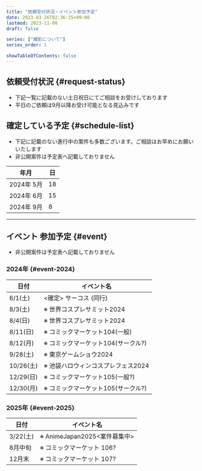 ```yaml
---
title: "依頼受付状況・イベント参加予定"
date: 2023-03-26T02:36:15+09:00
lastmod: 2023-11-08
draft: false

series: ["撮影について"]
series_order: 1

showTableOfContents: false
---
```


## 依頼受付状況 {#request-status}

- 下記一覧に記載のない土日祝日にてご相談をお受けしております
- 平日のご依頼は9月以降お受け可能となる見込みです

## 確定している予定 {#schedule-list}

- 下記に記載のない進行中の案件も多数ございます。ご相談はお早めにお願いいたします
- 非公開案件は予定表へ記載しておりません

| 年月       | 日    |
| ---------- | ----- |
| 2024年 5月 | 18 |
| 2024年 6月 | 15 |
| 2024年 9月 | 8 |

---

## イベント 参加予定 {#event}

- 非公開案件は予定表へ記載しておりません

### 2024年 {#event-2024}

| 日付      | イベント名                         |
| --------- | ---------------------------------- |
| 6/1(土)   | <確定> サーコス (同行)             |
| 8/3(土)   | ※ 世界コスプレサミット2024         |
| 8/4(日)   | ※ 世界コスプレサミット2024         |
| 8/11(日)  | ※ コミックマーケット104(一般)      |
| 8/12(月)  | ※ コミックマーケット104(サークル?) |
| 9/28(土)  | ※ 東京ゲームショウ2024             |
| 10/26(土) | ※ 池袋ハロウィンコスプレフェス2024 |
| 12/29(日) | ※ コミックマーケット105(一般?)     |
| 12/30(月) | ※ コミックマーケット105(サークル?) |

### 2025年 {#event-2025}

| 日付     | イベント名                   |
| -------- | ---------------------------- |
| 3/22(土) | ※ AnimeJapan2025<案件募集中> |
| 8月中旬  | ※ コミックマーケット 106?    |
| 12月末   | ※ コミックマーケット 107?    |